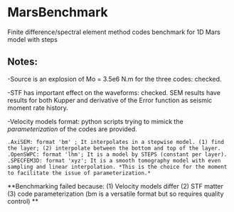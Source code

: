 # MarsBenchmark
Finite difference/spectral element method codes benchmark for 1D Mars model with steps

## Notes:

-Source is an explosion of Mo = 3.5e6 N.m for the three codes: checked. 

-STF has important effect on the waveforms: checked. SEM results have results for both Kupper and derivative of the Error function as seismic moment rate history. 

-Velocity models format:
    python scripts trying to mimick the *parameterization* of the codes are provided. 
    
    .AxiSEM: format 'bm' ; It interpolates in a stepwise model. (1) find the layer; (2) interpolate between the bottom and top of the layer. 
    .OpenSWPC: format 'lhm'; It is a model by STEPS (constant per layer). 
    .SPECFEM3D: format 'xyz'; It is a smooth tomography model with even sampling and linear interpolation. *This is the choice for the moment to facilitate the issue of parameterization.*

**Benchmarking failed because:
(1) Velocity models differ
(2) STF matter 
(3) code parameterization (bm is a versatile format but so requires quality control) 
**

    
